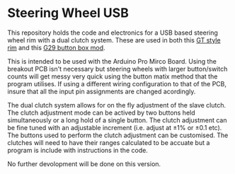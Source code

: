 # Steering Wheel USB

This repository holds the code and electronics for a USB based steering wheel rim with a dual clutch system. These are used in both this [GT style rim](https://www.thingiverse.com/) and this [G29 button box mod](https://www.thingiverse.com/).

This is intended to be used with the Arduino Pro Mirco Board. Using the breakout PCB isn't necessary but steering wheels with larger button/switch counts will get messy very quick using the button matix method that the program utilises. If using a different wiring configuration to that of the PCB, insure that all the input pin assignments are changed acordingly.

The dual clutch system allows for on the fly adjustment of the slave clutch. The clutch adjustment mode can be actived by two buttons held simultaneously or a long hold of a single button. The clutch adjustment can be fine tuned with an adjustable increment (i.e. adjust at ±1% or ±0.1 etc). The buttons used to perform the clutch adjustment can be customised. The clutches will need to have their ranges calculated to be accuate but a program is include with instructions in the code.   

No further devolopment will be done on this version.
